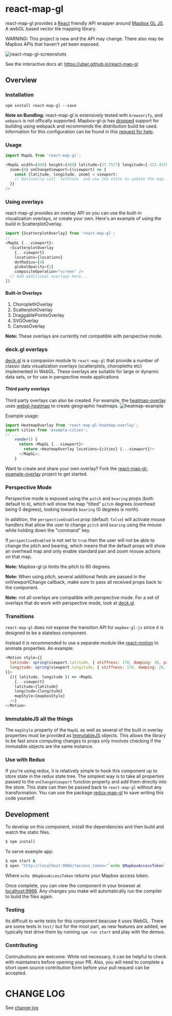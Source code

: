 # react-map-gl

react-map-gl provides a [React](http://facebook.github.io/react/) friendly
API wrapper around [Mapbox GL JS](https://www.mapbox.com/mapbox-gl-js/). A webGL
based vector tile mapping library.

WARNING: This project is new and the API may change. There also may be Mapbox
APIs that haven't yet been exposed.

![react-map-gl-screenshots](https://cloud.githubusercontent.com/assets/499192/11028165/49f41da2-86bc-11e5-85eb-9279621ef971.png)

See the interactive docs at: https://uber.github.io/react-map-gl

## Overview

### Installation

```
npm install react-map-gl --save
```

**Note on Bundling:** react-map-gl is extensively tested with `browserify`,
and `webpack` is not offically supported. Mapbox-gl-js has
[dropped](https://github.com/mapbox/mapbox-gl-js/#using-mapbox-gl-js-with-other-module-systems)
support for building using webpack and recommends the distribution build
be used. Information for this configuration can be found in this [request for help](https://github.com/uber/react-map-gl/issues/112).

### Usage

````js
import MapGL from 'react-map-gl';

<MapGL width={400} height={400} latitude={37.7577} longitude={-122.4376}
  zoom={8} onChangeViewport={(viewport) => {
    const {latitude, longitude, zoom} = viewport;
    // Optionally call `setState` and use the state to update the map.
  }}
/>
````

### Using overlays

react-map-gl provides an overlay API so you can use the built-in visualization
overlays, or create your own. Here's an example of using the build in
ScatterplotOverlay.

````js
import {ScatterplotOverlay} from 'react-map-gl';
// ...
<MapGL {...viewport}>
  <ScatterplotOverlay
    {...viewport}
    locations={locations}
    dotRadius={4}
    globalOpacity={1}
    compositeOperation="screen" />
  // Add additional overlays here...
])
````

#### Built-in Overlays

1. ChoroplethOverlay
2. ScatterplotOverlay
3. DraggablePointsOverlay
4. SVGOverlay
5. CanvasOverlay

**Note:** These overlays are currently not compatible with perspective mode.


### deck.gl overlays

[deck.gl](https://github.com/uber/deck.gl) is a companion module to
`react-map-gl` that provide a number of classic data visualization overlays
(scatterplots, choropleths etc) implemented in WebGL. These overlays are
suitable for large or dynamic data sets, or for use in perspective mode
applications

#### Third party overlays

Third party overlays can also be created. For example, the
[heatmap-overlay](https://github.com/vicapow/react-map-gl-heatmap-overlay) uses
[webgl-heatmap](https://github.com/vicapow/webgl-heatmap) to create geographic
heatmaps.
![heatmap-example](https://cloud.githubusercontent.com/assets/499192/11028150/33f34640-86bc-11e5-9678-3fa1798394d5.gif)

Example usage:

````js
import HeatmapOverlay from 'react-map-gl-heatmap-overlay';
import cities from 'example-cities';
// ...
    render() {
      return <MapGL {...viewport}>
        return <HeatmapOverlay locations={cities} {...viewport}/>
      </MapGL>;
    }
````

Want to create and share your own overlay? Fork the
[react-map-gl-example-overlay](https://github.com/vicapow/react-map-gl-example-overlay)
project to get started.

### Perspective Mode

Perspective mode is exposed using the `pitch` and `bearing` props
(both default to `0`), which will show the map "tilted" `pitch` degrees
(overhead being 0 degrees), looking towards `bearing` (0 degrees is north).

In addition, the `perspectiveEnabled` prop (default: `false`)
will activate mouse handlers that allow the user to change `pitch` and
`bearing` using the mouse while holding down the "command" key.

If `perspectiveEnabled` is not set to `true` then the user will not be able to
change the pitch and bearing, which means that the default props will show
an overhead map and only enable standard pan and zoom mouse actions on that map.

**Note:** Mapbox-gl-js limits the pitch to 60 degrees.

**Note:** When using pitch, several additional fields are passed in the
onViewportChange callback, make sure to pass all received props back to
the component.

**Note:** not all overlays are compatible with perspective mode.
For a set of overlays that do work with perspective mode, look at
[deck.gl](https://github.com/uber/deck.gl).

### Transitions

`react-map-gl` does not expose the transition API for `mapbox-gl-js`
since it is designed to be a stateless component.

Instead it is recommended to use a separate module like
[react-motion](https://github.com/chenglou/react-motion)
to animate properties. An example:

```js
<Motion style={{
  latitude: spring(viewport.latitude, { stiffness: 170, damping: 26, precision: 0.000001 }),
  longitude: spring(viewport.longitude, { stiffness: 170, damping: 26, precision: 0.000001 })
}}>
  {({ latitude, longitude }) => <MapGL
    {...viewport}
    latitude={latitude}
    longitude={longitude}
    mapStyle={mapboxStyle}
  />}
</Motion>
```

### ImmutableJS all the things

The `mapStyle` property of the `MapGL` as well as several of the built in
overlay properties must be provided as
[ImmutableJS](https://facebook.github.io/immutable-js/) objects. This allows
the library to be fast since computing changes to props only involves checking
if the immutable objects are the same instance.

### Use with Redux

If you're using redux, it is relatively simple to hook this component up to
store state in the redux state tree. The simplest way is to take all
properties passed to the `onChangeViewport` function property and add them
directly into the store. This state can then be passed back to `react-map-gl`
without any transformation. You can use the package
[redux-map-gl](https://github.com/Willyham/redux-map-gl) to save writing this
code yourself.

## Development

To develop on this component, install the dependencies and then build and watch
the static files.

```bash
$ npm install
```

To serve example app:

```bash
$ npm start &
$ open "http://localhost:9966/?access_token="`echo $MapboxAccessToken`
```

Where `echo $MapboxAccessToken` returns your Mapbox access token.

Once complete, you can view the component in your browser at
[localhost:9966](http://localhost:9966). Any changes you make will
automatically run the compiler to build the files again.

### Testing

Its difficult to write tests for this component beacuse it uses WebGL.
There are some tests in `test/` but for the most part, as new features
are added, we typically test drive them by running `npm run start` and
play with the demos.

### Contributing

Contruibutions are welcome. While not necessary, it can be helpful to check with
maintainers before opening your PR. Also, you will need to complete a short open
source contribution form before your pull request can be accepted.

# CHANGE LOG

See [change log](https://github.com/uber/react-map-gl/blob/master/CHANGELOG.md)
